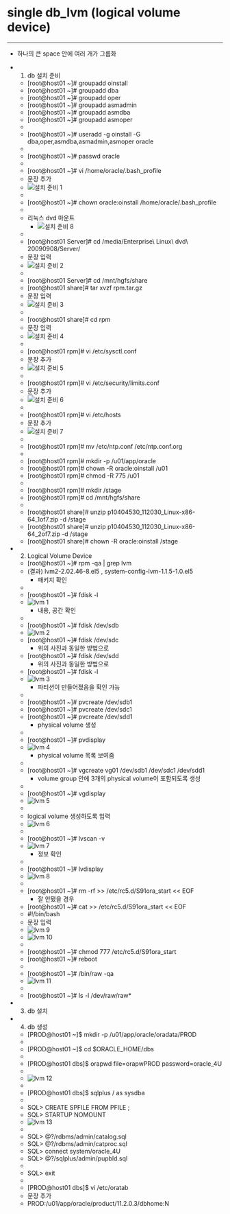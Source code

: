 # single db_lvm (logical volume device)
-------------

* 하나의 큰 space 안에 여러 개가 그룹화

* 1) db 설치 준비
	* [root@host01 ~]# groupadd oinstall
	* [root@host01 ~]# groupadd dba
	* [root@host01 ~]# groupadd oper
	* [root@host01 ~]# groupadd asmadmin
	* [root@host01 ~]# groupadd asmdba
	* [root@host01 ~]# groupadd asmoper
	*  
	* [root@host01 ~]# useradd -g oinstall -G dba,oper,asmdba,asmadmin,asmoper oracle
	*  
	* [root@host01 ~]# passwd oracle
	*  
	* [root@host01 ~]# vi /home/oracle/.bash_profile
	* 문장  추가
	* ![설치 준비 1](https://user-images.githubusercontent.com/58458582/84277812-f564d600-ab6e-11ea-9122-436f1216b78c.PNG)
	*  
	* [root@host01 ~]# chown oracle:oinstall /home/oracle/.bash_profile
	*  
	* 리눅스 dvd 마운트
		* ![설치 준비 8](https://user-images.githubusercontent.com/58458582/84277840-fa298a00-ab6e-11ea-961b-13a0e7a9abab.PNG)
	*  
	* [root@host01 Server]# cd /media/Enterprise\ Linux\ dvd\ 20090908/Server/
	* 문장 입력
	* ![설치 준비 2](https://user-images.githubusercontent.com/58458582/84277817-f6960300-ab6e-11ea-961c-553a8a0d9551.PNG)
	*  
	* [root@host01 Server]# cd /mnt/hgfs/share
	* [root@host01 share]# tar xvzf rpm.tar.gz
	* 문장 입력
	* ![설치 준비 3](https://user-images.githubusercontent.com/58458582/84277820-f72e9980-ab6e-11ea-8516-373b82ac71b7.PNG)
	*  
	* [root@host01 share]# cd rpm
	* 문장 입력
	* ![설치 준비 4](https://user-images.githubusercontent.com/58458582/84277825-f72e9980-ab6e-11ea-9479-fdfb5685d719.PNG)
	*  
	* [root@host01 rpm]# vi /etc/sysctl.conf
	* 문장 추가
	* ![설치 준비 5](https://user-images.githubusercontent.com/58458582/84277832-f8f85d00-ab6e-11ea-9ecf-dbd71c0a4444.PNG)
	*  
	* [root@host01 rpm]# vi /etc/security/limits.conf
	* 문장 추가
	* ![설치 준비 6](https://user-images.githubusercontent.com/58458582/84277834-f990f380-ab6e-11ea-8678-071af58d3eff.PNG)
	*  
	* [root@host01 rpm]# vi /etc/hosts
	* 문장 추가
	* ![설치 준비 7](https://user-images.githubusercontent.com/58458582/84277837-f990f380-ab6e-11ea-9018-8eeb88f6520f.PNG)
	*  
	* [root@host01 rpm]# mv /etc/ntp.conf /etc/ntp.conf.org
	*  
	* [root@host01 rpm]# mkdir -p /u01/app/oracle
	* [root@host01 rpm]# chown -R oracle:oinstall /u01
	* [root@host01 rpm]# chmod -R 775 /u01
	*  
	* [root@host01 rpm]# mkdir /stage
	* [root@host01 rpm]# cd /mnt/hgfs/share
	*  
	* [root@host01 share]# unzip  p10404530_112030_Linux-x86-64_1of7.zip -d /stage
	* [root@host01 share]# unzip  p10404530_112030_Linux-x86-64_2of7.zip -d /stage
	* [root@host01 share]# chown -R oracle:oinstall  /stage

* 2) Logical Volume Device
	* [root@host01 ~]# rpm -qa | grep lvm
	* (결과) lvm2-2.02.46-8.el5   ,    system-config-lvm-1.1.5-1.0.el5
		* 패키지 확인
	*  
	* [root@host01 ~]# fdisk -l
	* ![lvm 1](https://user-images.githubusercontent.com/58458582/84277049-f34e4780-ab6d-11ea-907a-5d2e30ae1121.PNG)
		* 내용, 공간 확인
	*  
	* [root@host01 ~]# fdisk /dev/sdb
	* ![lvm 2](https://user-images.githubusercontent.com/58458582/84277051-f3e6de00-ab6d-11ea-9961-ef30d9ef785b.PNG)
	* [root@host01 ~]# fdisk /dev/sdc
		* 위의 사진과 동일한 방법으로
	* [root@host01 ~]# fdisk /dev/sdd
		* 위의 사진과 동일한 방법으로
	* [root@host01 ~]# fdisk -l
	* ![lvm 3](https://user-images.githubusercontent.com/58458582/84277053-f3e6de00-ab6d-11ea-8a6d-8ce62076a2e2.PNG)
		* 파티션이 만들어졌음을 확인 가능
	*  
	* [root@host01 ~]# pvcreate /dev/sdb1
	* [root@host01 ~]# pvcreate /dev/sdc1
	* [root@host01 ~]# pvcreate /dev/sdd1
		* physical volume 생성
	*  
	* [root@host01 ~]# pvdisplay
	* ![lvm 4](https://user-images.githubusercontent.com/58458582/84277054-f47f7480-ab6d-11ea-82db-b23d9d5d54e4.PNG)
		* physical volume 목록 보여줌
	*  
	* [root@host01 ~]# vgcreate vg01 /dev/sdb1 /dev/sdc1 /dev/sdd1
		* volume group 안에 3개의 physical volume이 포함되도록 생성
	*  
	* [root@host01 ~]# vgdisplay
	* ![lvm 5](https://user-images.githubusercontent.com/58458582/84277056-f5180b00-ab6d-11ea-9aad-aa237bcd1dc1.PNG)
	*  
	* logical volume 생성하도록 입력
	* ![lvm 6](https://user-images.githubusercontent.com/58458582/84277059-f5b0a180-ab6d-11ea-975b-8f6571c5adb6.PNG)
	*  
	* [root@host01 ~]# lvscan -v 
	* ![lvm 7](https://user-images.githubusercontent.com/58458582/84277060-f5b0a180-ab6d-11ea-955a-a29548c7f34e.PNG)
		* 정보 확인
	*  
	* [root@host01 ~]# lvdisplay
	* ![lvm 8](https://user-images.githubusercontent.com/58458582/84277062-f6493800-ab6d-11ea-8821-48996b75e70e.PNG)
	*  
	* [root@host01 ~]# rm -rf >> /etc/rc5.d/S91ora_start << EOF 
		* 잘 안됐을 경우
	* [root@host01 ~]# cat >> /etc/rc5.d/S91ora_start << EOF
	* #!/bin/bash
	* 문장 입력
	* ![lvm 9](https://user-images.githubusercontent.com/58458582/84277063-f6493800-ab6d-11ea-8c53-b1444816d241.PNG)
	* ![lvm 10](https://user-images.githubusercontent.com/58458582/84277065-f6e1ce80-ab6d-11ea-9dc4-8f2c9bec5959.PNG)
	*   
	* [root@host01 ~]# chmod 777 /etc/rc5.d/S91ora_start
	* [root@host01 ~]# reboot
	*  
	* [root@host01 ~]# /bin/raw -qa
	* ![lvm 11](https://user-images.githubusercontent.com/58458582/84277069-f77a6500-ab6d-11ea-955d-7bd91791583f.PNG)
	*  
	* [root@host01 ~]# ls -l /dev/raw/raw*

* 3) db 설치
* 4) db 생성
	* [PROD@host01 ~]$ mkdir -p /u01/app/oracle/oradata/PROD
	*  
	* [PROD@host01 ~]$ cd $ORACLE_HOME/dbs
	*  
	* [PROD@host01 dbs]$ orapwd file=orapwPROD password=oracle_4U
	*  
	* ![lvm 12](https://user-images.githubusercontent.com/58458582/84277070-f812fb80-ab6d-11ea-93d7-de579752e381.PNG)
	*  
	* [PROD@host01 dbs]$ sqlplus / as sysdba
	*  
	* SQL> CREATE SPFILE FROM PFILE ;
	* SQL> STARTUP NOMOUNT
	* ![lvm 13](https://user-images.githubusercontent.com/58458582/84277075-f812fb80-ab6d-11ea-884b-547a94f1258e.PNG)
	*  
	* SQL> @?/rdbms/admin/catalog.sql
	* SQL> @?/rdbms/admin/catproc.sql
	* SQL> connect  system/oracle_4U
	* SQL> @?/sqlplus/admin/pupbld.sql
	*  
	* SQL> exit
	*  
	* [PROD@host01 dbs]$ vi /etc/oratab
	* 문장 추가
	* PROD:/u01/app/oracle/product/11.2.0.3/dbhome:N

